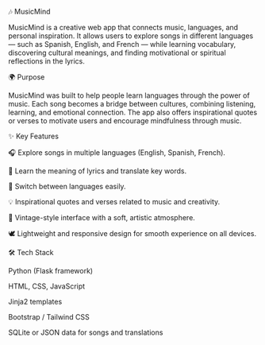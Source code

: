🎶 MusicMind

MusicMind is a creative web app that connects music, languages, and personal inspiration.
It allows users to explore songs in different languages — such as Spanish, English, and French — while learning vocabulary, discovering cultural meanings, and finding motivational or spiritual reflections in the lyrics.

🌍 Purpose

MusicMind was built to help people learn languages through the power of music.
Each song becomes a bridge between cultures, combining listening, learning, and emotional connection.
The app also offers inspirational quotes or verses to motivate users and encourage mindfulness through music.

✨ Key Features

🎧 Explore songs in multiple languages (English, Spanish, French).

📖 Learn the meaning of lyrics and translate key words.

💬 Switch between languages easily.

💡 Inspirational quotes and verses related to music and creativity.

🎨 Vintage-style interface with a soft, artistic atmosphere.

🕊️ Lightweight and responsive design for smooth experience on all devices.

🛠️ Tech Stack

Python (Flask framework)

HTML, CSS, JavaScript

Jinja2 templates

Bootstrap / Tailwind CSS

SQLite or JSON data for songs and translations
